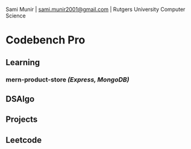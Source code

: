 Sami Munir | sami.munir2001@gmail.com | Rutgers University Computer Science
# Codebench Pro
## Learning
### mern-product-store *(Express, MongoDB)*
## DSAlgo
## Projects
## Leetcode